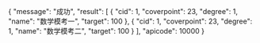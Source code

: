 
{
  "message": "成功",
  "result": [
    {
      "cid": 1,
      "coverpoint": 23,
      "degree": 1,
      "name": "数学模考一",
      "target": 100
    },
    {
      "cid": 1,
      "coverpoint": 23,
      "degree": 1,
      "name": "数学模考二",
      "target": 100
    }
  ],
  "apicode": 10000
}
